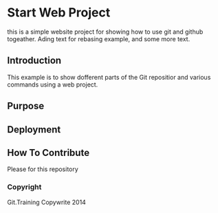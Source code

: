 # Start Web Project

this is a simple website project for showing how to use git and github togeather. Ading text for rebasing example, and some more text.

## Introduction

This example is to show dofferent parts of the Git repositior and various commands using a web project.

## Purpose

## Deployment

## How To Contribute

Please for this repository

### Copyright
Git.Training Copywrite 2014